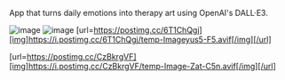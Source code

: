 App that turns daily emotions into therapy art using OpenAI's DALL·E3. 


![image](https://postimg.cc/6T1ChQgj)
![image](https://postimg.cc/CzBkrgVF)
[url=https://postimg.cc/6T1ChQgj][img]https://i.postimg.cc/6T1ChQgj/temp-Imageyus5-F5.avif[/img][/url]

[url=https://postimg.cc/CzBkrgVF][img]https://i.postimg.cc/CzBkrgVF/temp-Image-Zat-C5n.avif[/img][/url]
